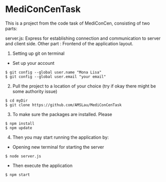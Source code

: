 # MediConCenTask

This is a project from the code task of MediConCen, consisting of two parts:

server.js: Express for establishing connection and communication to server and client side.
Other part : Frontend of the application layout.



1. Setting up git on terminal
  - Set up your account
```
$ git config --global user.name "Mona Lisa"
$ git config --global user.email "your email"
```
2. Pull the project to a location of your choice (try if okay there might be some authority issue)
```
$ cd myDir
$ git clone https://github.com/AMSLau/MediConCenTask
```

3. To make sure the packages are installed. Please
```
$ npm install
$ npm update
```

4. Then you may start running the application by:
  - Opening new terminal for starting the server
```
$ node server.js
```
  - Then execute the application
```
$ npm start
```
